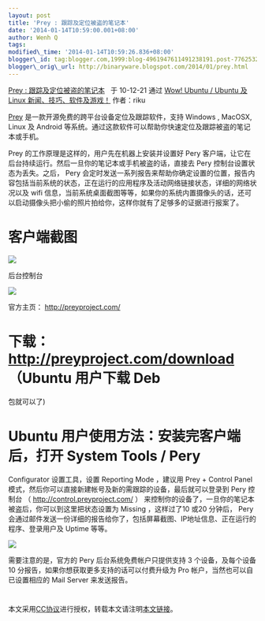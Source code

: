 ```yaml
--- 
layout: post 
title: 'Prey : 跟踪及定位被盗的笔记本' 
date: '2014-01-14T10:59:00.001+08:00' 
author: Wenh Q
tags:
modified\_time: '2014-01-14T10:59:26.836+08:00' 
blogger\_id: tag:blogger.com,1999:blog-4961947611491238191.post-7762532550944937214
blogger\_orig\_url: http://binaryware.blogspot.com/2014/01/prey.html
---
```

[Prey : 跟踪及定位被盗的笔记本](http://wowubuntu.com/prey.html)   于
10-12-21 通过 [Wow! Ubuntu / Ubuntu 及 Linux
新闻、技巧、软件及游戏！](http://wowubuntu.com/) 作者：riku



[Prey](http://wowubuntu.com/prey.html)
是一款开源免费的跨平台设备定位及跟踪软件，支持 Windows , MacOSX, Linux
及 Android
等系统。通过这款软件可以帮助你快速定位及跟踪被盗的笔记本或手机。



Prey 的工作原理是这样的，用户先在机器上安装并设置好 Pery
客户端，让它在后台持续运行。然后一旦你的笔记本或手机被盗的话，直接去
Pery 控制台设置状态为丢失。之后， Pery
会定时发送一系列报告来帮助你确定设置的位置，报告内容包括当前系统的状态，正在运行的应用程序及活动网络链接状态，详细的网络状况以及
wifi
信息，当前系统桌面截图等等，如果你的系统内置摄像头的话，还可以启动摄像头把小偷的照片拍给你，这样你就有了足够多的证据进行报案了。




# 客户端截图



![](https://images-blogger-opensocial.googleusercontent.com/gadgets/proxy?url=http%3A%2F%2Fwowubuntu.com%2Fwp-content%2Fuploads%2F2010%2F12%2F101222_Prey-Configurator-v0.5_05.png&container=blogger&gadget=a&rewriteMime=image%2F*)







后台控制台



![](https://images-blogger-opensocial.googleusercontent.com/gadgets/proxy?url=http%3A%2F%2Fwowubuntu.com%2Fwp-content%2Fuploads%2F2010%2F12%2F101222_Selection_07.png&container=blogger&gadget=a&rewriteMime=image%2F*)



官方主页： <http://preyproject.com/>




# 下载：<http://preyproject.com/download>（Ubuntu 用户下载 Deb
包就可以了)




# Ubuntu 用户使用方法：安装完客户端后，打开 System Tools / Pery
Configurator 设置工具，设置 Reporting Mode ，建议用 Prey + Control Panel
模式，然后你可以直接新建帐号及新的需跟踪的设备，最后就可以登录到 Pery
控制台 （ <http://control.preyproject.com/> ）
来控制你的设备了，一旦你的笔记本被盗后，你可以到这里把状态设置为 Missing
，这样过了10 或20 分钟后， Pery
会通过邮件发送一份详细的报告给你了，包括屏幕截图、IP地址信息、正在运行的程序、登录用户及
Uptime 等等。



![](https://images-blogger-opensocial.googleusercontent.com/gadgets/proxy?url=http%3A%2F%2Fwowubuntu.com%2Fwp-content%2Fuploads%2F2010%2F12%2F101222_Selection_06.png&container=blogger&gadget=a&rewriteMime=image%2F*)



需要注意的是，官方的 Pery 后台系统免费帐户只提供支持 3
个设备，及每个设备 10 分报告，如果你想获取更多支持的话可以付费升级为 Pro
帐户，当然也可以自已设置相应的 Mail Server 来发送报告。




#
本文采用[CC协议](http://creativecommons.org/licenses/by/2.5/cn/)进行授权，转载本文请注明[本文链接](http://wowubuntu.com/prey.html)。
